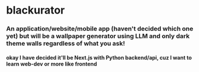 # blackurator
### An application/website/mobile app (haven't decided which one yet) but will be a wallpaper generator using LLM and only dark theme walls regardless of what you ask!


#### okay I have decided it'll be Next.js with Python backend/api, cuz I want to learn web-dev or more like frontend
